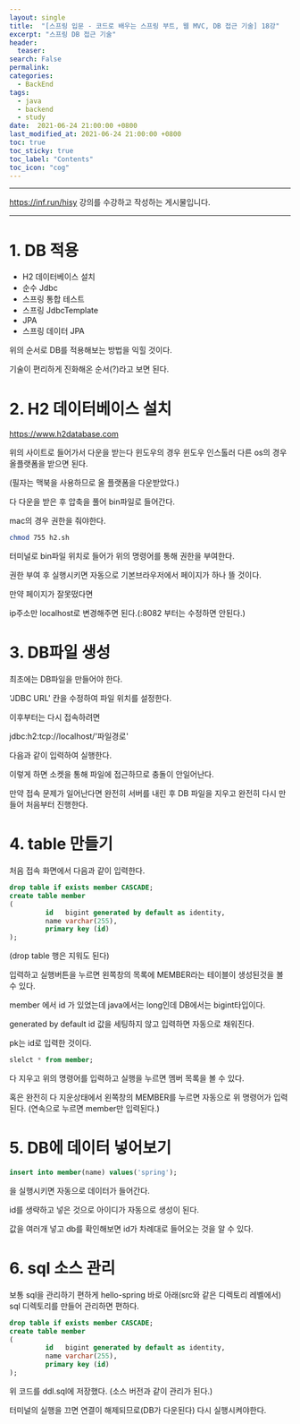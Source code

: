 ```yaml
---
layout: single
title:  "[스프링 입문 - 코드로 배우는 스프링 부트, 웹 MVC, DB 접근 기술] 18강"
excerpt: "스프링 DB 접근 기술"
header:
  teaser: 
search: False
permalink:
categories: 
  - BackEnd
tags:
  - java
  - backend
  - study
date:  2021-06-24 21:00:00 +0800
last_modified_at: 2021-06-24 21:00:00 +0800
toc: true
toc_sticky: true
toc_label: "Contents"
toc_icon: "cog"
---
```

---

<https://inf.run/hisy> 강의를 수강하고 작성하는 게시물입니다.

---

# 1. DB 적용 

- H2 데이터베이스 설치 
- 순수 Jdbc
- 스프링 통합 테스트 
- 스프링 JdbcTemplate 
- JPA
- 스프링 데이터 JPA

위의 순서로 DB를 적용해보는 방법을 익힐 것이다.

기술이 편리하게 진화해온 순서(?)라고 보면 된다.

# 2. H2 데이터베이스 설치

<https://www.h2database.com>

위의 사이트로 들어가서 다운을 받는다 윈도우의 경우 윈도우 인스톨러 다른 os의 경우 올플랫폼을 받으면 된다.

(필자는 맥북을 사용하므로 올 플랫폼을 다운받았다.)

다 다운을 받은 후 압축을 풀어 bin파일로 들어간다.

mac의 경우 권한을 줘야한다.

```bash
chmod 755 h2.sh
```
터미널로 bin파일 위치로 들어가 위의 명령어를 통해 권한을 부여한다.

권한 부여 후 실행시키면 자동으로 기본브라우저에서 페이지가 하나 뜰 것이다.

만약 페이지가 잘못떴다면

ip주소만 localhost로 변경해주면 된다.(:8082 부터는 수정하면 안된다.)

# 3. DB파일 생성

최초에는 DB파일을 만들어야 한다.

'JDBC URL' 칸을 수정하여 파일 위치를 설정한다.

이후부터는 다시 접속하려면

jdbc:h2:tcp://localhost/'파일경로'

다음과 같이 입력하여 실행한다.

이렇게 하면 소켓을 통해 파일에 접근하므로 충돌이 안일어난다.

만약 접속 문제가 일어난다면 완전히 서버를 내린 후 DB 파일을 지우고 완전히 다시 만들어 처음부터 진행한다.

# 4. table 만들기

처음 접속 화면에서 다음과 같이 입력한다.

```sql
drop table if exists member CASCADE;
create table member
(
         id   bigint generated by default as identity,
         name varchar(255),
         primary key (id)
);
```
(drop table 행은 지워도 된다)

입력하고 실행버튼을 누르면 왼쪽창의 목록에 MEMBER라는 테이블이 생성된것을 볼 수 있다.

member 에서 id 가 있었는데 java에서는 long인데 DB에서는 bigint타입이다.

generated by default id 값을 세팅하지 않고 입력하면 자동으로 채워진다.

pk는 id로 입력한 것이다.

```sql
slelct * from member;
```
다 지우고 위의 명령어를 입력하고 실행을 누르면 멤버 목록을 볼 수 있다.

혹은 완전히 다 지운상태에서 왼쪽창의 MEMBER를 누르면 자동으로 위 명령어가 입력된다. (연속으로 누르면 member만 입력된다.)

# 5. DB에 데이터 넣어보기

```sql
insert into member(name) values('spring');
```
을 실행시키면 자동으로 데이터가 들어간다.

id를 생략하고 넣은 것으로 아이디가 자동으로 생성이 된다.

값을 여러개 넣고 db를 확인해보면 id가 차례대로 들어오는 것을 알 수 있다.

# 6. sql 소스 관리

보통 sql을 관리하기 편하게 hello-spring 바로 아래(src와 같은 디렉토리 레벨에서) sql 디렉토리를 만들어 관리하면 편하다.

```sql
drop table if exists member CASCADE;
create table member
(
         id   bigint generated by default as identity,
         name varchar(255),
         primary key (id)
);
```
위 코드를 ddl.sql에 저장했다. (소스 버전과 같이 관리가 된다.)

터미널의 실행을 끄면 연결이 해제되므로(DB가 다운된다) 다시 실행시켜야한다.